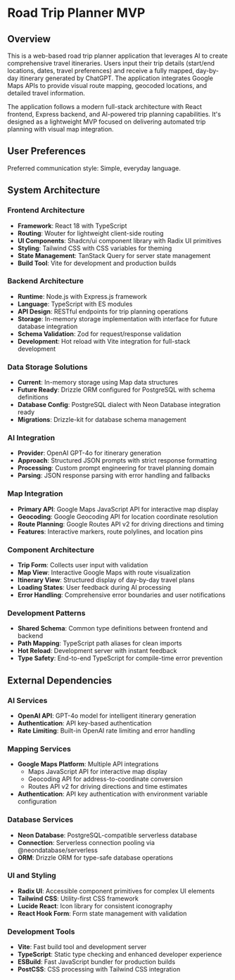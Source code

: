 # Road Trip Planner MVP

## Overview

This is a web-based road trip planner application that leverages AI to create comprehensive travel itineraries. Users input their trip details (start/end locations, dates, travel preferences) and receive a fully mapped, day-by-day itinerary generated by ChatGPT. The application integrates Google Maps APIs to provide visual route mapping, geocoded locations, and detailed travel information.

The application follows a modern full-stack architecture with React frontend, Express backend, and AI-powered trip planning capabilities. It's designed as a lightweight MVP focused on delivering automated trip planning with visual map integration.

## User Preferences

Preferred communication style: Simple, everyday language.

## System Architecture

### Frontend Architecture
- **Framework**: React 18 with TypeScript
- **Routing**: Wouter for lightweight client-side routing
- **UI Components**: Shadcn/ui component library with Radix UI primitives
- **Styling**: Tailwind CSS with CSS variables for theming
- **State Management**: TanStack Query for server state management
- **Build Tool**: Vite for development and production builds

### Backend Architecture
- **Runtime**: Node.js with Express.js framework
- **Language**: TypeScript with ES modules
- **API Design**: RESTful endpoints for trip planning operations
- **Storage**: In-memory storage implementation with interface for future database integration
- **Schema Validation**: Zod for request/response validation
- **Development**: Hot reload with Vite integration for full-stack development

### Data Storage Solutions
- **Current**: In-memory storage using Map data structures
- **Future Ready**: Drizzle ORM configured for PostgreSQL with schema definitions
- **Database Config**: PostgreSQL dialect with Neon Database integration ready
- **Migrations**: Drizzle-kit for database schema management

### AI Integration
- **Provider**: OpenAI GPT-4o for itinerary generation
- **Approach**: Structured JSON prompts with strict response formatting
- **Processing**: Custom prompt engineering for travel planning domain
- **Parsing**: JSON response parsing with error handling and fallbacks

### Map Integration
- **Primary API**: Google Maps JavaScript API for interactive map display
- **Geocoding**: Google Geocoding API for location coordinate resolution
- **Route Planning**: Google Routes API v2 for driving directions and timing
- **Features**: Interactive markers, route polylines, and location pins

### Component Architecture
- **Trip Form**: Collects user input with validation
- **Map View**: Interactive Google Maps with route visualization
- **Itinerary View**: Structured display of day-by-day travel plans
- **Loading States**: User feedback during AI processing
- **Error Handling**: Comprehensive error boundaries and user notifications

### Development Patterns
- **Shared Schema**: Common type definitions between frontend and backend
- **Path Mapping**: TypeScript path aliases for clean imports
- **Hot Reload**: Development server with instant feedback
- **Type Safety**: End-to-end TypeScript for compile-time error prevention

## External Dependencies

### AI Services
- **OpenAI API**: GPT-4o model for intelligent itinerary generation
- **Authentication**: API key-based authentication
- **Rate Limiting**: Built-in OpenAI rate limiting and error handling

### Mapping Services
- **Google Maps Platform**: Multiple API integrations
  - Maps JavaScript API for interactive map display
  - Geocoding API for address-to-coordinate conversion
  - Routes API v2 for driving directions and time estimates
- **Authentication**: API key authentication with environment variable configuration

### Database Services
- **Neon Database**: PostgreSQL-compatible serverless database
- **Connection**: Serverless connection pooling via @neondatabase/serverless
- **ORM**: Drizzle ORM for type-safe database operations

### UI and Styling
- **Radix UI**: Accessible component primitives for complex UI elements
- **Tailwind CSS**: Utility-first CSS framework
- **Lucide React**: Icon library for consistent iconography
- **React Hook Form**: Form state management with validation

### Development Tools
- **Vite**: Fast build tool and development server
- **TypeScript**: Static type checking and enhanced developer experience
- **ESBuild**: Fast JavaScript bundler for production builds
- **PostCSS**: CSS processing with Tailwind CSS integration